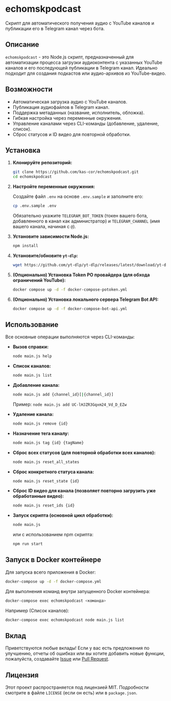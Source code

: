 # echomskpodcast

Скрипт для автоматического получения аудио с YouTube каналов и публикации его в Telegram канал через бота.

## Описание

`echomskpodcast` - это Node.js скрипт, предназначенный для автоматизации процесса загрузки аудиоконтента с указанных YouTube каналов и его последующей публикации в Telegram канал. Идеально подходит для создания подкастов или аудио-архивов из YouTube-видео.

## Возможности

-   Автоматическая загрузка аудио с YouTube каналов.
-   Публикация аудиофайлов в Telegram канал.
-   Поддержка метаданных (название, исполнитель, обложка).
-   Гибкая настройка через переменные окружения.
-   Управление каналами через CLI-команды (добавление, удаление, список).
-   Сброс статусов и ID видео для повторной обработки.

## Установка

1.  **Клонируйте репозиторий:**

    ```bash
    git clone https://github.com/kas-cor/echomskpodcast.git
    cd echomskpodcast
    ```

2.  **Настройте переменные окружения:**

    Создайте файл `.env` на основе `.env.sample` и заполните его:

    ```bash
    cp .env.sample .env
    ```

    Обязательно укажите `TELEGRAM_BOT_TOKEN` (токен вашего бота, добавленного в канал как администратор) и `TELEGRAM_CHANNEL` (имя вашего канала, начиная с `@`).

3.  **Установите зависимости Node.js:**

    ```bash
    npm install
    ```

4.  **Установите/обновите `yt-dlp`:**

    ```bash
    wget https://github.com/yt-dlp/yt-dlp/releases/latest/download/yt-dlp_linux -O ./yt-dlp && chmod +x ./yt-dlp
    ```

5.  **(Опционально) Установка Token PO провайдера (для обхода ограничений YouTube):**

    ```bash
    docker compose up -d -f docker-compose-potoken.yml
    ```

6.  **(Опционально) Установка локального сервера Telegram Bot API:**

    ```bash
    docker compose up -d -f docker-compose-bot-api.yml
    ```

## Использование

Все основные операции выполняются через CLI-команды:

-   **Вызов справки:**

    ```bash
    node main.js help
    ```

-   **Список каналов:**

    ```bash
    node main.js list
    ```

-   **Добавление канала:**

    ```bash
    node main.js add {channel_id}[|{channel_id}]
    ```
    Пример: `node main.js add UC-lHJZR3Gqxm24_Vd_D_EZw`

-   **Удаление канала:**

    ```bash
    node main.js remove {id}
    ```

-   **Назначение тега каналу:**

    ```bash
    node main.js tag {id} {tagName}
    ```

-   **Сброс всех статусов (для повторной обработки всех каналов):**

    ```bash
    node main.js reset_all_states
    ```

-   **Сброс конкретного статуса канала:**

    ```bash
    node main.js reset_state {id}
    ```

-   **Сброс ID видео для канала (позволяет повторно загрузить уже обработанные видео):**

    ```bash
    node main.js reset_ids {id}
    ```

-   **Запуск скрипта (основной цикл обработки):**

    ```bash
    node main.js
    ```
    или с использованием npm скрипта:
    ```bash
    npm run start
    ```

## Запуск в Docker контейнере

Для запуска всего приложения в Docker:

```bash
docker-compose up -d -f docker-compose.yml
```

Для выполнения команд внутри запущенного Docker контейнера:

```bash
docker-compose exec echomskpodcast <команда>
```

Например (Список каналов):

```bash
docker-compose exec echomskpodcast node main.js list
```

## Вклад

Приветствуются любые вклады! Если у вас есть предложения по улучшению, отчеты об ошибках или вы хотите добавить новые функции, пожалуйста, создавайте [Issue](https://github.com/kas-cor/echomskpodcast/issues) или [Pull Request](https://github.com/kas-cor/echomskpodcast/pulls).

## Лицензия

Этот проект распространяется под лицензией MIT. Подробности смотрите в файле `LICENSE` (если он есть) или в `package.json`.
